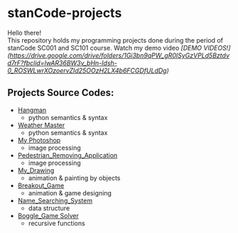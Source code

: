 # stanCode-projects
Hello there!\
This repository holds my programming projects done during the period of stanCode SC001 and SC101 course.
Watch my demo video *[DEMO VIDEOS!] (https://drive.google.com/drive/folders/1Gi3bn9qPW_gR0ISyGzVPLd5Bztdvd7rF?fbclid=IwAR36BW3v_bHn-Idsh-0_ROSWLwrXOzoervZId25OOzH2LX4b6FCGDfULdDg)*

## Projects Source Codes:
* [Hangman](https://github.com/josephtl/stanCode-projects/tree/main/hangman_game)
  * python semantics & syntax
* [Weather Master](https://github.com/josephtl/stanCode-projects/tree/main/weather_master)
  * python semantics & syntax
* [My Photoshop](https://github.com/josephtl/stanCode-projects/tree/main/my_photoshop)
  * image processing
* [Pedestrian_Removing_Application](https://github.com/josephtl/stanCode-projects/tree/main/pedestrian_removing_application)
  * image processing
* [My_Drawing](https://github.com/josephtl/stanCode-projects/tree/main/my_drawing)
  * animation & painting by objects
* [Breakout_Game](https://github.com/josephtl/stanCode-projects/tree/main/breakout_game)
  * animation & game designing
* [Name_Searching_System](https://github.com/josephtl/stanCode-projects/tree/main/name_searching_system)
  * data structure
* [Boggle_Game Solver](https://github.com/josephtl/stanCode-projects/tree/main/boggle_game_solver)
  * recursive functions
